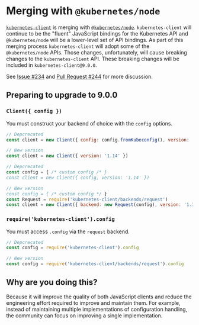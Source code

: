 # Merging with `@kubernetes/node`

[`kubernetes-client`](https://github.com/godaddy/kubernetes-client) is
merging with
[`@kubernetes/node`](https://github.com/kubernetes-client/javascript). `kubernetes-client`
will continue to be the "fluent" JavaScript bindings for the
Kubernetes API and `@kubernetes/node` will be a lower-level set of API
bindings. As part of this merging process `kubernetes-client` will
adopt some of the `@kubernetes/node` APIs. Those changes,
unfortunately, will cause breaking changes to the `kubernetes-client`
API. These breaking changes will be included in
`kubernetes-client@9.0.0`.

See [Issue #234](https://github.com/kubernetes-client/javascript/issues/234)
and [Pull Request #244](https://github.com/kubernetes-client/javascript/pull/244) for
more discussion.

## Preparing to upgrade to 9.0.0

### `Client({ config })`

You must construct your backend of choice with the `config` options.

```js
// Depcrecated
const client = new Client({ config: config.fromKubeconfig(), version: '1.14' })

// New version
const client = new Client({ version: '1.14' })

// Depcrecated
const config = { /* custom config /* }
const client = new Client({ config, version: '1.14' })

// New version
const config = { /* custom config */ }
const Request = require('kubernetes-client/backends/request')
const client = new Client({ backend: new Request(config), version: '1.14' })
```

### `require('kubernetes-client').config`

You must access `.config` via the `request` backend.

```js
// Depcrecated
const config = require('kubernetes-client').config

// New version
const config = require('kubernetes-client/backends/request').config
```
## Why are you doing this?

Because it will improve the quality of both JavaScript clients and
reduce the engineering effort required to improve and maintain
them. For example, instead of maintaining multiple implementations of
configuration handling, the community can focus on improving a single
implementation.
